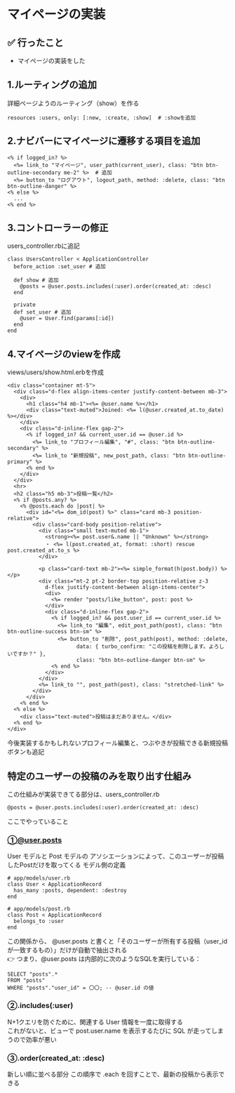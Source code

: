 # マイページの実装

## ✅ 行ったこと

- マイページの実装をした

## 1.ルーティングの追加
詳細ページようのルーティング（show）を作る
```
resources :users, only: [:new, :create, :show]  # :showを追加
```

## 2.ナビバーにマイページに遷移する項目を追加
```
<% if logged_in? %>
  <%= link_to "マイページ", user_path(current_user), class: "btn btn-outline-secondary me-2" %>  # 追加
  <%= button_to "ログアウト", logout_path, method: :delete, class: "btn btn-outline-danger" %>
<% else %>
  ...
<% end %>
```

## 3.コントローラーの修正
users_controller.rbに追記
```
class UsersController < ApplicationController
  before_action :set_user # 追加

  def show # 追加
    @posts = @user.posts.includes(:user).order(created_at: :desc)
  end

  private
  def set_user # 追加
    @user = User.find(params[:id])
  end
end
```

## 4.マイページのviewを作成
views/users/show.html.erbを作成
```
<div class="container mt-5">
  <div class="d-flex align-items-center justify-content-between mb-3">
    <div>
      <h1 class="h4 mb-1"><%= @user.name %></h1>
      <div class="text-muted">Joined: <%= l(@user.created_at.to_date) %></div>
    </div>
    <div class="d-inline-flex gap-2">
      <% if logged_in? && current_user.id == @user.id %>
        <%= link_to "プロフィール編集", "#", class: "btn btn-outline-secondary" %>
        <%= link_to "新規投稿", new_post_path, class: "btn btn-outline-primary" %>
      <% end %>
    </div>
  </div>
  <hr>
  <h2 class="h5 mb-3">投稿一覧</h2>
  <% if @posts.any? %>
    <% @posts.each do |post| %>
      <div id="<%= dom_id(post) %>" class="card mb-3 position-relative">
        <div class="card-body position-relative">
          <div class="small text-muted mb-1">
            <strong><%= post.user&.name || "Unknown" %></strong>
            ・ <%= l(post.created_at, format: :short) rescue post.created_at.to_s %>
          </div>

          <p class="card-text mb-2"><%= simple_format(h(post.body)) %></p>
          <div class="mt-2 pt-2 border-top position-relative z-3
            d-flex justify-content-between align-items-center">
            <div>
              <%= render "posts/like_button", post: post %>
            </div>
            <div class="d-inline-flex gap-2">
              <% if logged_in? && post.user_id == current_user.id %>
                <%= link_to "編集", edit_post_path(post), class: "btn btn-outline-success btn-sm" %>
                <%= button_to "削除", post_path(post), method: :delete,
                      data: { turbo_confirm: "この投稿を削除します。よろしいですか？" },
                      class: "btn btn-outline-danger btn-sm" %>
              <% end %>
            </div>
          </div>
          <%= link_to "", post_path(post), class: "stretched-link" %>
        </div>
      </div>
    <% end %>
  <% else %>
    <div class="text-muted">投稿はまだありません。</div>
  <% end %>
</div>
```
今後実装するかもしれないプロフィール編集と、つぶやきが投稿できる新規投稿ボタンも追記

## 特定のユーザーの投稿のみを取り出す仕組み
この仕組みが実装できてる部分は、users_controller.rb
```
@posts = @user.posts.includes(:user).order(created_at: :desc)
```
ここでやっていること

### ①@user.posts
User モデルと Post モデルの アソシエーションによって、このユーザーが投稿したPostだけを取ってくる
モデル側の定義
```
# app/models/user.rb
class User < ApplicationRecord
  has_many :posts, dependent: :destroy
end

# app/models/post.rb
class Post < ApplicationRecord
  belongs_to :user
end
```
この関係から、
@user.posts と書くと「そのユーザーが所有する投稿（user_id が一致するもの）」だけが自動で抽出される<br>
👉 つまり、@user.posts は内部的に次のようなSQLを実行している：
```
SELECT "posts".*
FROM "posts"
WHERE "posts"."user_id" = 〇〇; -- @user.id の値
```

### ②.includes(:user)
N+1クエリを防ぐために、関連する User 情報を一度に取得する<br>
これがないと、ビューで post.user.name を表示するたびに SQL が走ってしまうので効率が悪い

### ③.order(created_at: :desc)
新しい順に並べる部分
この順序で .each を回すことで、最新の投稿から表示できる
